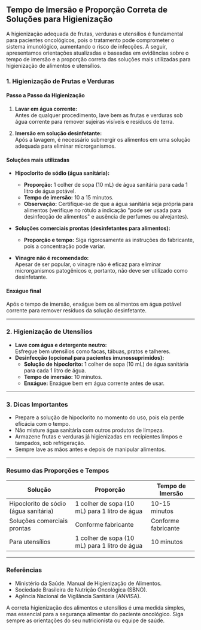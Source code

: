 
## Tempo de Imersão e Proporção Correta de Soluções para Higienização

A higienização adequada de frutas, verduras e utensílios é fundamental para pacientes oncológicos, pois o tratamento pode comprometer o sistema imunológico, aumentando o risco de infecções. A seguir, apresentamos orientações atualizadas e baseadas em evidências sobre o tempo de imersão e a proporção correta das soluções mais utilizadas para higienização de alimentos e utensílios.

### 1. Higienização de Frutas e Verduras

#### **Passo a Passo da Higienização**

1. **Lavar em água corrente:**  
   Antes de qualquer procedimento, lave bem as frutas e verduras sob água corrente para remover sujeiras visíveis e resíduos de terra.

2. **Imersão em solução desinfetante:**  
   Após a lavagem, é necessário submergir os alimentos em uma solução adequada para eliminar microrganismos.

#### **Soluções mais utilizadas**

- **Hipoclorito de sódio (água sanitária):**
  - **Proporção:** 1 colher de sopa (10 mL) de água sanitária para cada 1 litro de água potável.
  - **Tempo de imersão:** 10 a 15 minutos.
  - **Observação:** Certifique-se de que a água sanitária seja própria para alimentos (verifique no rótulo a indicação "pode ser usada para desinfecção de alimentos" e ausência de perfumes ou alvejantes).

- **Soluções comerciais prontas (desinfetantes para alimentos):**
  - **Proporção e tempo:** Siga rigorosamente as instruções do fabricante, pois a concentração pode variar.

- **Vinagre não é recomendado:**  
  Apesar de ser popular, o vinagre não é eficaz para eliminar microrganismos patogênicos e, portanto, não deve ser utilizado como desinfetante.

#### **Enxágue final**

Após o tempo de imersão, enxágue bem os alimentos em água potável corrente para remover resíduos da solução desinfetante.

---

### 2. Higienização de Utensílios

- **Lave com água e detergente neutro:**  
  Esfregue bem utensílios como facas, tábuas, pratos e talheres.
- **Desinfecção (opcional para pacientes imunossuprimidos):**
  - **Solução de hipoclorito:** 1 colher de sopa (10 mL) de água sanitária para cada 1 litro de água.
  - **Tempo de imersão:** 10 minutos.
  - **Enxágue:** Enxágue bem em água corrente antes de usar.

---

### 3. Dicas Importantes

- Prepare a solução de hipoclorito no momento do uso, pois ela perde eficácia com o tempo.
- Não misture água sanitária com outros produtos de limpeza.
- Armazene frutas e verduras já higienizadas em recipientes limpos e tampados, sob refrigeração.
- Sempre lave as mãos antes e depois de manipular alimentos.

---

### **Resumo das Proporções e Tempos**

| Solução                         | Proporção                        | Tempo de Imersão |
|----------------------------------|----------------------------------|------------------|
| Hipoclorito de sódio (água sanitária) | 1 colher de sopa (10 mL) para 1 litro de água | 10-15 minutos     |
| Soluções comerciais prontas      | Conforme fabricante              | Conforme fabricante |
| Para utensílios                  | 1 colher de sopa (10 mL) para 1 litro de água | 10 minutos        |

---

### **Referências**

- Ministério da Saúde. Manual de Higienização de Alimentos.  
- Sociedade Brasileira de Nutrição Oncológica (SBNO).  
- Agência Nacional de Vigilância Sanitária (ANVISA).

A correta higienização dos alimentos e utensílios é uma medida simples, mas essencial para a segurança alimentar do paciente oncológico. Siga sempre as orientações do seu nutricionista ou equipe de saúde.
```
